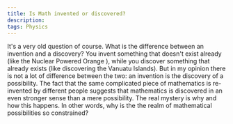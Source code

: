 ```yaml
---
title: Is Math invented or discovered? 
description: 
tags: Physics
---
```


It's a very old question of course.
What is the difference between an invention and a discovery?
You invent something that doesn't exist already (like the Nuclear Powered Orange ), while you discover something that already exists (like discovering the Vanuatu Islands).
But in my opinion there is not a lot of difference between the two: an invention is the discovery of a possibility.
The fact that the same complicated piece of mathematics is re-invented by different people suggests that mathematics is discovered in an even stronger sense than a mere possibility.
The real mystery is why and how this happens.
In other words, why is the the realm of mathematical possibilities so constrained?




